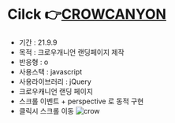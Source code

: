 # Cilck 👉<a href="https://awesomeyelim.github.io/CROWCANYON/">CROWCANYON</a>

- 기간 : 21.9.9
- 목적 : 크로우개니언 랜딩페이지 제작
- 반응형 : o
- 사용스택 : javascript
- 사용라이브러리 : jQuery
- 크로우캐니언 랜딩 페이지
- 스크롤 이벤트 + perspective 로 동적 구현
- 클릭시 스크롤 이동
![crow](https://user-images.githubusercontent.com/93499143/147183057-22df82ae-c189-44ff-9bbf-52415d72bb54.png)
